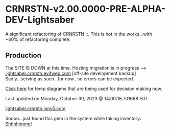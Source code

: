 # CRNRSTN-v2.00.0000-PRE-ALPHA-DEV-Lightsaber
A significant refactoring of CRNRSTN ::. This is hot in the works...with ~60% of refactoring complete.



## Production

The SITE IS DOWN at this time. Hosting migration is in progress --> [lightsaber.crnrstn.evifweb.com](http://lightsaber.crnrstn.evifweb.com/) [off-site development backup] Sadly...serving as such...for now...so errors can be expected. 

[Click here](https://lightsaber.crnrstn.jony5.com/_tmp_diagrams/) for temp diagrams that are being used for decision making now.

Last updated on Monday, October 30, 2023 @ 14:00:18.701668 EDT.


[lightsaber.crnrstn.jony5.com](http://lightsaber.crnrstn.jony5.com/)


Soooo...just found this gem in the system while taking inventory:
[Shhhhinnng!](https://lightsaber.crnrstn.jony5.com/_crnrstn/ui/js/_lib/frameworks/script.aculo.us/1.9.0/test/functional/sword.mp3)
